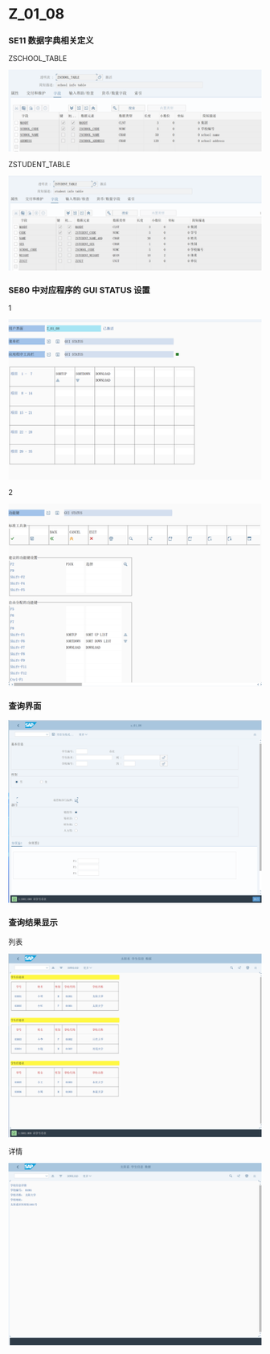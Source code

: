# Z_01_08

### SE11 数据字典相关定义

ZSCHOOL_TABLE 

![school-table](./doc-pic/school-table.png)



ZSTUDENT_TABLE

![student-table](.\doc-pic\student-table.png)



### SE80 中对应程序的 GUI STATUS 设置

1

![gui-status1](.\doc-pic\gui-status1.png)



2

![gui-status2](.\doc-pic\gui-status2.png)





### 查询界面

![query](.\doc-pic\query.png)



### 查询结果显示

列表

![display](.\doc-pic\display.png)



详情

![school-detail](.\doc-pic\school-detail.png)

